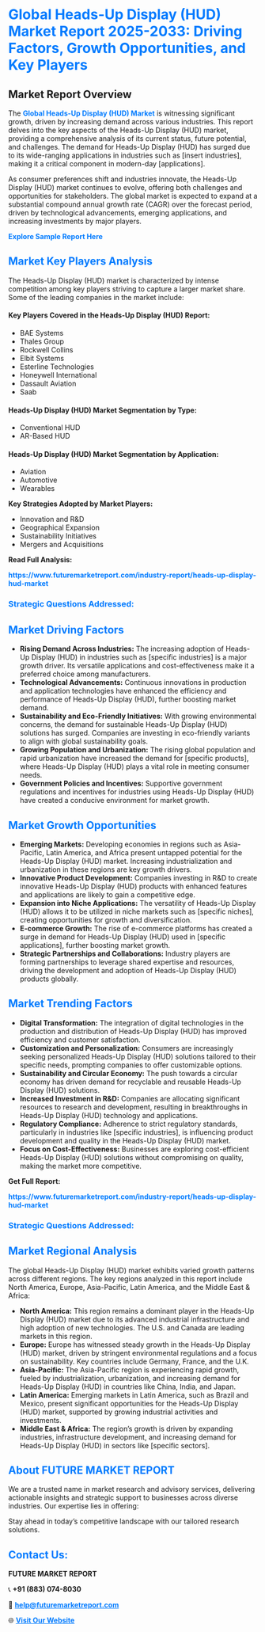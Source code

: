 <h1 style="color: #007BFF;">Global Heads-Up Display (HUD) Market Report 2025-2033: Driving Factors, Growth Opportunities, and Key Players</h1>

<section id="overview">
<h2>Market Report Overview</h2>
<p>The <a href="https://www.futuremarketreport.com/industry-report/heads-up-display-hud-market" style="color: #007BFF; text-decoration: none;"><strong>Global Heads-Up Display (HUD) Market</strong></a> is witnessing significant growth, driven by increasing demand across various industries. This report delves into the key aspects of the Heads-Up Display (HUD) market, providing a comprehensive analysis of its current status, future potential, and challenges. The demand for Heads-Up Display (HUD) has surged due to its wide-ranging applications in industries such as [insert industries], making it a critical component in modern-day [applications].</p>
<p>As consumer preferences shift and industries innovate, the Heads-Up Display (HUD) market continues to evolve, offering both challenges and opportunities for stakeholders. The global market is expected to expand at a substantial compound annual growth rate (CAGR) over the forecast period, driven by technological advancements, emerging applications, and increasing investments by major players.</p>
</section>

<section id="overview">
<p><a href="https://www.futuremarketreport.com/request-sample/reportId=75358" style="color: #007BFF; text-decoration: none;"><strong>Explore Sample Report Here</strong></a></p>
</section>

<section id="key-players">
<h2 style="color: #007BFF;">Market Key Players Analysis</h2>
<p>The Heads-Up Display (HUD) market is characterized by intense competition among key players striving to capture a larger market share. Some of the leading companies in the market include:</p>
<h4>Key Players Covered in the Heads-Up Display (HUD) Report:</h4>
<ul><li>BAE Systems</li><li>Thales Group</li><li>Rockwell Collins</li><li>Elbit Systems</li><li>Esterline Technologies</li><li>Honeywell International</li><li>Dassault Aviation</li><li>Saab</li></ul>
<h4>Heads-Up Display (HUD) Market Segmentation by Type:</h4>
<ul><li>Conventional HUD</li><li>AR-Based HUD</li></ul>

<h4>Heads-Up Display (HUD) Market Segmentation by Application:</h4>
<ul><li>Aviation</li><li>Automotive</li><li>Wearables</li></ul>
<p><strong>Key Strategies Adopted by Market Players:</strong></p>
<ul>
<li>Innovation and R&D</li>
<li>Geographical Expansion</li>
<li>Sustainability Initiatives</li>
<li>Mergers and Acquisitions</li>
</ul>
</section>

<section>
<p><strong>Read Full Analysis: </strong></p><a href="https://www.futuremarketreport.com/industry-report/heads-up-display-hud-market" style="color: #007BFF; text-decoration: none;"><strong>https://www.futuremarketreport.com/industry-report/heads-up-display-hud-market</strong></a>
<h3 style="color: #007BFF;">Strategic Questions Addressed:</h3>
</section>

<section id="driving-factors">
<h2 style="color: #007BFF;">Market Driving Factors</h2>
<ul>
<li><strong>Rising Demand Across Industries:</strong> The increasing adoption of Heads-Up Display (HUD) in industries such as [specific industries] is a major growth driver. Its versatile applications and cost-effectiveness make it a preferred choice among manufacturers.</li>
<li><strong>Technological Advancements:</strong> Continuous innovations in production and application technologies have enhanced the efficiency and performance of Heads-Up Display (HUD), further boosting market demand.</li>
<li><strong>Sustainability and Eco-Friendly Initiatives:</strong> With growing environmental concerns, the demand for sustainable Heads-Up Display (HUD) solutions has surged. Companies are investing in eco-friendly variants to align with global sustainability goals.</li>
<li><strong>Growing Population and Urbanization:</strong> The rising global population and rapid urbanization have increased the demand for [specific products], where Heads-Up Display (HUD) plays a vital role in meeting consumer needs.</li>
<li><strong>Government Policies and Incentives:</strong> Supportive government regulations and incentives for industries using Heads-Up Display (HUD) have created a conducive environment for market growth.</li>
</ul>
</section>

<section id="growth-opportunities">
<h2 style="color: #007BFF;">Market Growth Opportunities</h2>
<ul>
<li><strong>Emerging Markets:</strong> Developing economies in regions such as Asia-Pacific, Latin America, and Africa present untapped potential for the Heads-Up Display (HUD) market. Increasing industrialization and urbanization in these regions are key growth drivers.</li>
<li><strong>Innovative Product Development:</strong> Companies investing in R&D to create innovative Heads-Up Display (HUD) products with enhanced features and applications are likely to gain a competitive edge.</li>
<li><strong>Expansion into Niche Applications:</strong> The versatility of Heads-Up Display (HUD) allows it to be utilized in niche markets such as [specific niches], creating opportunities for growth and diversification.</li>
<li><strong>E-commerce Growth:</strong> The rise of e-commerce platforms has created a surge in demand for Heads-Up Display (HUD) used in [specific applications], further boosting market growth.</li>
<li><strong>Strategic Partnerships and Collaborations:</strong> Industry players are forming partnerships to leverage shared expertise and resources, driving the development and adoption of Heads-Up Display (HUD) products globally.</li>
</ul>
</section>

<section id="trending-factors">
<h2 style="color: #007BFF;">Market Trending Factors</h2>
<ul>
<li><strong>Digital Transformation:</strong> The integration of digital technologies in the production and distribution of Heads-Up Display (HUD) has improved efficiency and customer satisfaction.</li>
<li><strong>Customization and Personalization:</strong> Consumers are increasingly seeking personalized Heads-Up Display (HUD) solutions tailored to their specific needs, prompting companies to offer customizable options.</li>
<li><strong>Sustainability and Circular Economy:</strong> The push towards a circular economy has driven demand for recyclable and reusable Heads-Up Display (HUD) solutions.</li>
<li><strong>Increased Investment in R&D:</strong> Companies are allocating significant resources to research and development, resulting in breakthroughs in Heads-Up Display (HUD) technology and applications.</li>
<li><strong>Regulatory Compliance:</strong> Adherence to strict regulatory standards, particularly in industries like [specific industries], is influencing product development and quality in the Heads-Up Display (HUD) market.</li>
<li><strong>Focus on Cost-Effectiveness:</strong> Businesses are exploring cost-efficient Heads-Up Display (HUD) solutions without compromising on quality, making the market more competitive.</li>
</ul>
</section>

<section>
<p><strong>Get Full Report: </strong></p><a href="https://www.futuremarketreport.com/industry-report/heads-up-display-hud-market" style="color: #007BFF; text-decoration: none;"><strong>https://www.futuremarketreport.com/industry-report/heads-up-display-hud-market</strong></a>
<h3 style="color: #007BFF;">Strategic Questions Addressed:</h3>
</section>


<section id="regional-analysis">
<h2 style="color: #007BFF;">Market Regional Analysis</h2>
<p>The global Heads-Up Display (HUD) market exhibits varied growth patterns across different regions. The key regions analyzed in this report include North America, Europe, Asia-Pacific, Latin America, and the Middle East & Africa:</p>
<ul>
<li><strong>North America:</strong> This region remains a dominant player in the Heads-Up Display (HUD) market due to its advanced industrial infrastructure and high adoption of new technologies. The U.S. and Canada are leading markets in this region.</li>
<li><strong>Europe:</strong> Europe has witnessed steady growth in the Heads-Up Display (HUD) market, driven by stringent environmental regulations and a focus on sustainability. Key countries include Germany, France, and the U.K.</li>
<li><strong>Asia-Pacific:</strong> The Asia-Pacific region is experiencing rapid growth, fueled by industrialization, urbanization, and increasing demand for Heads-Up Display (HUD) in countries like China, India, and Japan.</li>
<li><strong>Latin America:</strong> Emerging markets in Latin America, such as Brazil and Mexico, present significant opportunities for the Heads-Up Display (HUD) market, supported by growing industrial activities and investments.</li>
<li><strong>Middle East & Africa:</strong> The region’s growth is driven by expanding industries, infrastructure development, and increasing demand for Heads-Up Display (HUD) in sectors like [specific sectors].</li>
</ul>
</section>

<footer>
<h2 style="color: #007BFF;">About FUTURE MARKET REPORT</h2>
<p>We are a trusted name in market research and advisory services, delivering actionable insights and strategic support to businesses across diverse industries. Our expertise lies in offering:</p>

<p>Stay ahead in today’s competitive landscape with our tailored research solutions.</p>

<h2 style="color: #007BFF;">Contact Us:</h2>
<p><strong>FUTURE MARKET REPORT</strong></p>
<p>📞 <strong>+91 (883) 074-8030</strong></p>
<p>📧 <strong><a href="mailto:help@futuremarketreport.com" style="color: #007BFF;">help@futuremarketreport.com</a></strong></p>
<p>🌐 <strong><a href="https://www.futuremarketreport.com/" style="color: #007BFF;">Visit Our Website</a></strong></p>
</footer>